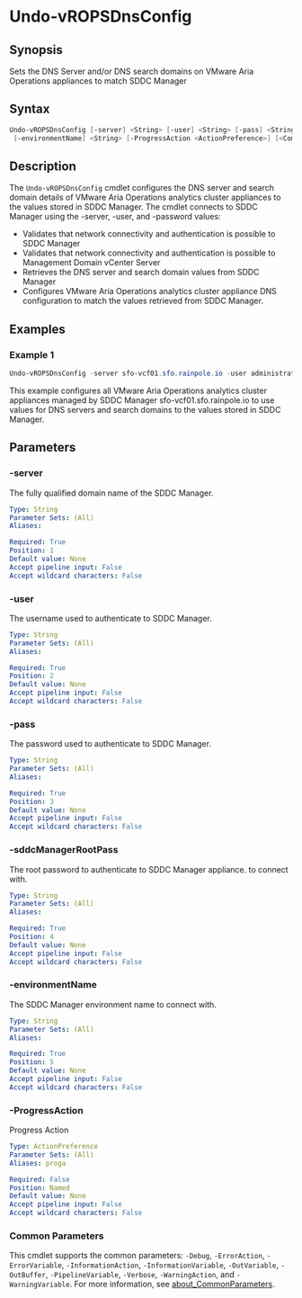 # Undo-vROPSDnsConfig

## Synopsis

Sets the DNS Server and/or DNS search domains on VMware Aria Operations appliances to match SDDC Manager

## Syntax

```powershell
Undo-vROPSDnsConfig [-server] <String> [-user] <String> [-pass] <String> [-sddcManagerRootPass] <String>
 [-environmentName] <String> [-ProgressAction <ActionPreference>] [<CommonParameters>]
```

## Description

The `Undo-vROPSDnsConfig` cmdlet configures the DNS server and search domain details of VMware Aria Operations
analytics cluster appliances to the values stored in SDDC Manager.
The cmdlet connects to SDDC Manager
using the -server, -user, and -password values:

- Validates that network connectivity and authentication is possible to SDDC Manager
- Validates that network connectivity and authentication is possible to Management Domain vCenter Server
- Retrieves the DNS server and search domain values from SDDC Manager
- Configures VMware Aria Operations analytics cluster appliance DNS configuration to match the values
retrieved from SDDC Manager.

## Examples

### Example 1

```powershell
Undo-vROPSDnsConfig -server sfo-vcf01.sfo.rainpole.io -user administrator@vsphere.local -pass VMw@re1! -sddcManagerRootPass VMw@re1! -environmentName xint-env
```

This example configures all VMware Aria Operations analytics cluster appliances managed by SDDC Manager sfo-vcf01.sfo.rainpole.io to use values for DNS servers and search domains to the values stored in SDDC Manager.

## Parameters

### -server

The fully qualified domain name of the SDDC Manager.

```yaml
Type: String
Parameter Sets: (All)
Aliases:

Required: True
Position: 1
Default value: None
Accept pipeline input: False
Accept wildcard characters: False
```

### -user

The username used to authenticate to SDDC Manager.

```yaml
Type: String
Parameter Sets: (All)
Aliases:

Required: True
Position: 2
Default value: None
Accept pipeline input: False
Accept wildcard characters: False
```

### -pass

The password used to authenticate to SDDC Manager.

```yaml
Type: String
Parameter Sets: (All)
Aliases:

Required: True
Position: 3
Default value: None
Accept pipeline input: False
Accept wildcard characters: False
```

### -sddcManagerRootPass

The root password to authenticate to SDDC Manager appliance. to connect with.

```yaml
Type: String
Parameter Sets: (All)
Aliases:

Required: True
Position: 4
Default value: None
Accept pipeline input: False
Accept wildcard characters: False
```

### -environmentName

The SDDC Manager environment name to connect with.

```yaml
Type: String
Parameter Sets: (All)
Aliases:

Required: True
Position: 5
Default value: None
Accept pipeline input: False
Accept wildcard characters: False
```

### -ProgressAction

Progress Action

```yaml
Type: ActionPreference
Parameter Sets: (All)
Aliases: proga

Required: False
Position: Named
Default value: None
Accept pipeline input: False
Accept wildcard characters: False
```

### Common Parameters

This cmdlet supports the common parameters: `-Debug`, `-ErrorAction`, `-ErrorVariable`, `-InformationAction`, `-InformationVariable`, `-OutVariable`, `-OutBuffer`, `-PipelineVariable`, `-Verbose`, `-WarningAction`, and `-WarningVariable`. For more information, see [about_CommonParameters](http://go.microsoft.com/fwlink/?LinkID=113216).
